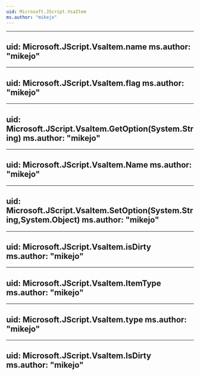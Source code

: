 ```yaml
---
uid: Microsoft.JScript.VsaItem
ms.author: "mikejo"
---
```


---
uid: Microsoft.JScript.VsaItem.name
ms.author: "mikejo"
---

---
uid: Microsoft.JScript.VsaItem.flag
ms.author: "mikejo"
---

---
uid: Microsoft.JScript.VsaItem.GetOption(System.String)
ms.author: "mikejo"
---

---
uid: Microsoft.JScript.VsaItem.Name
ms.author: "mikejo"
---

---
uid: Microsoft.JScript.VsaItem.SetOption(System.String,System.Object)
ms.author: "mikejo"
---

---
uid: Microsoft.JScript.VsaItem.isDirty
ms.author: "mikejo"
---

---
uid: Microsoft.JScript.VsaItem.ItemType
ms.author: "mikejo"
---

---
uid: Microsoft.JScript.VsaItem.type
ms.author: "mikejo"
---

---
uid: Microsoft.JScript.VsaItem.IsDirty
ms.author: "mikejo"
---
